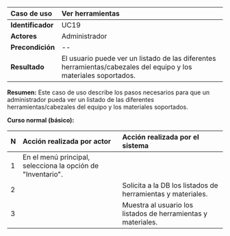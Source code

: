 | **Caso de uso**      | **Ver herramientas** |
| :---        | :---        |
| **Identificador**      | UC19 |
| **Actores**      | Administrador |
| **Precondición**   | -- |
| **Resultado**   | El usuario puede ver un listado de las diferentes herramientas/cabezales del equipo y los materiales soportados. |

**Resumen:**
Este caso de uso describe los pasos necesarios para que un administrador pueda ver un listado de las diferentes herramientas/cabezales del equipo y los materiales soportados.

**Curso normal (básico):**

| **N**      | **Acción realizada por actor** | **Acción realizada por el sistema** |
| :---        | :---        | :---        |
| 1      | En el menú principal, selecciona la opción de "Inventario". |  |
| 2      |  | Solicita a la DB los listados de herramientas y materiales. |
| 3      |  | Muestra al usuario los listados de herramientas y materiales. |
